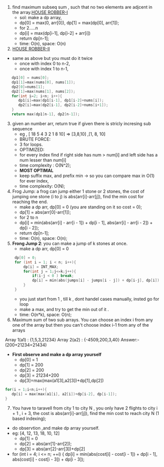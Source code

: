 1. find maximum subseq sum , such that no two elements are adjcent in the array.[HOUSE ROBBER-I](https://leetcode.com/problems/house-robber/description/)
   - sol: make a dp array,
   - dp[0] = max(0, arr[0]), dp[1] = max(dp[0], arr[1]);
   - for 2.....n
   - dp[i] = max(dp[i-1], dp[i-2] + arr[i])
   - return dp[n-1];
   - time: O(n), space: O(n)
2. [HOUSE ROBBER-II](https://leetcode.com/problems/house-robber-ii/description/)

- same as above but you must do it twice
  - once with index 0 to n-2,
  - once with index 1 to n-1,

```cpp
   dp1[0] = nums[0];
   dp1[1]=max(nums[0], nums[1]);
   dp2[0]=nums[1];
   dp2[1]=max(nums[1], nums[2]);
   for(int i=2; i<n; i++){
      dp1[i]=max(dp1[i-1], dp1[i-2]+nums[i]);
      dp2[i]=max(dp2[i-1], dp2[i-2]+nums[i+1]);
   }
   return max(dp1[n-1], dp2[n-1]);
```

3. given an number arr, return true if given there is stricly incresing sub sequence
   - eg , [ 18 5 4 3 2 1 8 10] => [3,8,10] ,[1, 8, 10]
   - BRUTE FORCE:
   - 3 for loops.
   - OPTIMIZED:
   - for every index find if right side has num > num[i] and left side has a num lesser than num[i]
   - time complexity : O(N^2);
   - **MOST OPTIMAL**
   - keep suffix max, and prefix min -> so you can compare max in O(1) for ever index,
   - time complexity: O(N);
4. Frog Jump: a frog can jump either 1 stone or 2 stones, the cost of jumping one stone (i to j) is abs(arr[i]-arr[j]), find the min cost for reaching the end.
   - make a dp arr, dp[0] = 0 (you are standing on it so cost = 0);
   - dp[1] = abs(arr[0]-arr[1]);
   - for 2 to n
   - dp[i] = min(abs(arr[i] - arr[i - 1]) + dp[i - 1], abs(arr[i] - arr[i - 2]) + dp[i - 2]);
   - return dp[n-1];
   - time: O(n), space: O(n);
5. **Frong Jump 2**: you can make a jump of k stones at once.
   - make a dp arr, dp[0] = 0
   ```cpp
    dp[0] = 0;
    for (int i = 1; i < n; i++){
        dp[i] = INT_MAX;
        for(int j = 1;j<=k;j++){
            if(i-j < 0 ) break;
            dp[i] = min(abs(jumps[i] - jumps[i - j]) + dp[i-j], dp[i]);
        }
    }
   ```
   - you just start from 1 , till k , dont handel cases manually, insted go for loop
   - make a max, and try to get the min out of it .
   - time: O(n\*k), space: O(n);
6. Maximum sum of two sub arrays. You can choose an index i from any one of the array but then you can't choose index i-1 from any of the arrays

Array 1(a1) : {1,5,3,21234}
Array 2(a2) : {-4509,200,3,40}
Answer:- (200+21234=21434)

- **First observe and make a dp array yourself**
  - dp[0] = 1
  - dp[1] = 200
  - dp[2] = 200
  - dp[3] = 21234+200
  - dp[3]=max(max(a1[3],a2[3])+dp[1],dp[2])

```cpp
for(i = 1;i<n;i++){
   dp[i] = max(max(a1[i], a2[i])+dp[i-2], dp[i-1]);
}
```

7. You have to taravell from city 1 to city N , you only have 2 flights to city i + 1 , i + 3, the cost is abs(arr[i]-arr[j]), find the min cost to reach city N (1 based indexing);

- do observtion ,and make dp array yourself.
- eg: [4, 12, 13, 18, 10, 12]
  - dp[1] = 0
  - dp[2] = abs(arr[1]-arr[2]);
  - dp[3] = abs(arr[2]-arr[3])+dp[2]
- for (int i = 4; i <= n; ++i) {
  dp[i] = min(abs(cost[i] - cost[i - 1]) + dp[i - 1], abs(cost[i] - cost[i - 3]) + dp[i - 3]);
